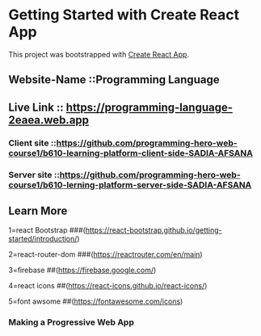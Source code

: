 # Getting Started with Create React App

This project was bootstrapped with [Create React App](https://github.com/facebook/create-react-app).

## Website-Name ::Programming Language


## Live Link :: https://programming-language-2eaea.web.app



### Client site ::https://github.com/programming-hero-web-course1/b610-learning-platform-client-side-SADIA-AFSANA


### Server site  ::https://github.com/programming-hero-web-course1/b610-lerning-platform-server-side-SADIA-AFSANA



## Learn More
1=react Bootstrap
###(https://react-bootstrap.github.io/getting-started/introduction/)


2=react-router-dom
###(https://reactrouter.com/en/main)


3=firebase
##(https://firebase.google.com/)


4=react icons
##(https://react-icons.github.io/react-icons/)


5=font awsome
##(https://fontawesome.com/icons)



### Making a Progressive Web App



### 

### 

### 
